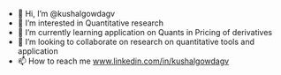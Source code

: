 - 👋 Hi, I’m @kushalgowdagv
- 👀 I’m interested in Quantitative research
- 🌱 I’m currently learning application on Quants in Pricing of derivatives
- 💞️ I’m looking to collaborate on research on quantitative tools and application
- 📫 How to reach me www.linkedin.com/in/kushalgowdagv

<!---
kushalgowdagv/kushalgowdagv is a ✨ special ✨ repository because its `README.md` (this file) appears on your GitHub profile.
You can click the Preview link to take a look at your changes.
--->
